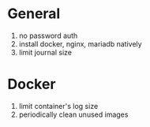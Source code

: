 # General
1. no password auth
2. install docker, nginx, mariadb natively
3. limit journal size

# Docker
1. limit container's log size
2. periodically clean unused images

